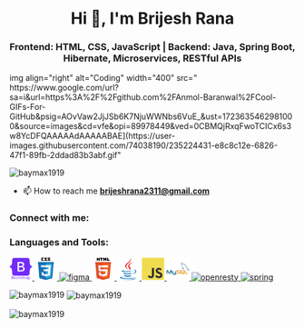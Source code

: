 <h1 align="center">Hi 👋, I'm Brijesh Rana</h1>
<h3 align="center">Frontend: HTML, CSS, JavaScript | Backend: Java, Spring Boot, Hibernate, Microservices, RESTful APIs</h3>
img align="right" alt="Coding" width="400" src=" https://www.google.com/url?sa=i&url=https%3A%2F%2Fgithub.com%2FAnmol-Baranwal%2FCool-GIFs-For-GitHub&psig=AOvVaw2JjJSb6K7NjuWWNbs6VuE_&ust=1723635462981000&source=images&cd=vfe&opi=89978449&ved=0CBMQjRxqFwoTCICx6s3w8YcDFQAAAAAdAAAAABAE](https://user-images.githubusercontent.com/74038190/235224431-e8c8c12e-6826-47f1-89fb-2ddad83b3abf.gif"
<p align="left"> <img src="https://komarev.com/ghpvc/?username=baymax1919&label=Profile%20views&color=0e75b6&style=flat" alt="baymax1919" /> </p>

- 📫 How to reach me **brijeshrana2311@gmail.com**

<h3 align="left">Connect with me:</h3>
<p align="left">
</p>

<h3 align="left">Languages and Tools:</h3>
<p align="left"> <a href="https://getbootstrap.com" target="_blank" rel="noreferrer"> <img src="https://raw.githubusercontent.com/devicons/devicon/master/icons/bootstrap/bootstrap-plain-wordmark.svg" alt="bootstrap" width="40" height="40"/> </a> <a href="https://www.w3schools.com/css/" target="_blank" rel="noreferrer"> <img src="https://raw.githubusercontent.com/devicons/devicon/master/icons/css3/css3-original-wordmark.svg" alt="css3" width="40" height="40"/> </a> <a href="https://www.figma.com/" target="_blank" rel="noreferrer"> <img src="https://www.vectorlogo.zone/logos/figma/figma-icon.svg" alt="figma" width="40" height="40"/> </a> <a href="https://www.w3.org/html/" target="_blank" rel="noreferrer"> <img src="https://raw.githubusercontent.com/devicons/devicon/master/icons/html5/html5-original-wordmark.svg" alt="html5" width="40" height="40"/> </a> <a href="https://www.java.com" target="_blank" rel="noreferrer"> <img src="https://raw.githubusercontent.com/devicons/devicon/master/icons/java/java-original.svg" alt="java" width="40" height="40"/> </a> <a href="https://developer.mozilla.org/en-US/docs/Web/JavaScript" target="_blank" rel="noreferrer"> <img src="https://raw.githubusercontent.com/devicons/devicon/master/icons/javascript/javascript-original.svg" alt="javascript" width="40" height="40"/> </a> <a href="https://www.mysql.com/" target="_blank" rel="noreferrer"> <img src="https://raw.githubusercontent.com/devicons/devicon/master/icons/mysql/mysql-original-wordmark.svg" alt="mysql" width="40" height="40"/> </a> <a href="https://openresty.org/" target="_blank" rel="noreferrer"> <img src="https://openresty.org/images/logo.png" alt="openresty" width="40" height="40"/> </a> <a href="https://spring.io/" target="_blank" rel="noreferrer"> <img src="https://www.vectorlogo.zone/logos/springio/springio-icon.svg" alt="spring" width="40" height="40"/> </a> </p>

<p><img align="left" src="https://github-readme-stats.vercel.app/api/top-langs?username=baymax1919&show_icons=true&locale=en&layout=compact" alt="baymax1919" /></p>

<p>&nbsp;<img align="center" src="https://github-readme-stats.vercel.app/api?username=baymax1919&show_icons=true&locale=en" alt="baymax1919" /></p>

<p><img align="center" src="https://github-readme-streak-stats.herokuapp.com/?user=baymax1919&" alt="baymax1919" /></p>

